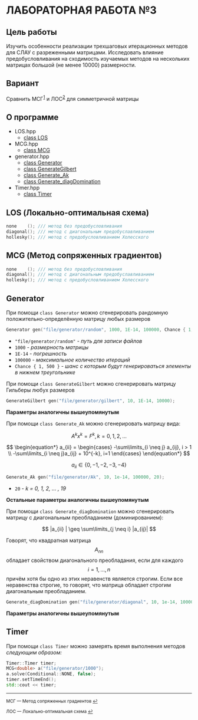 # ЛАБОРАТОРНАЯ РАБОТА №3


## Цель работы


Изучить особенности реализации трехшаговых итерационных методов для СЛАУ с разреженными матрицами. Исследовать влияние предобусловливания на сходимость изучаемых методов на нескольких матрицах большой (не менее 10000) размерности.


## Вариант

Сравнить МСГ<sup id="a1">[1](#f1)</sup> и ЛОС<sup id="a2">[2](#f2)</sup> для симметричной матрицы

## О программе

- LOS.hpp
    + [class LOS](#LOS)
- MCG.hpp
    + [class MCG](#MCG)
- generator.hpp
    + [class Generator](#Generator)
    + [class GenerateGilbert](#Generator)
    + [class Generate_Ak](#Generator)
    + [class Generate_diagDomination](#Generator)
- Timer.hpp
    + [class Timer](#Timer)

[#LOS]: fdsfdsfsdfs


<div id="LOS"/>

## LOS (Локально-оптимальная схема)

```c++
none    (); /// метод без предобусловливания
diagonal(); /// метод с диагональным предобуславливанием
hollesky(); /// метод с предобусловливанием Холесского
```


<div id="MCG"/>

## MCG (Метод сопряженных градиентов)

```c++
none    (); /// метод без предобусловливания
diagonal(); /// метод с диагональным предобуславливанием
hollesky(); /// метод с предобусловливанием Холесского
```

<div id="Generator"/>

## Generator

При помощи `class Generator` можно сгенерировать рандомную положительно-определённую матрицу любых размеров

```c++
Generator gen("file/generator/random", 1000, 1E-14, 100000, Chance { 1, 500 });
```
- `"file/generator/random"` - _путь для записи файлов_
- `1000` - _размерность матрицы_
- `1E-14` - _погрешность_
- `100000` - _максимальное количество итераций_
- `Chance { 1, 500 }` - _шанс с которым будут генерироваться элементы в нижнем треугольнике_

При помощи `class GenerateGilbert` можно сгенерировать матрицу Гильберы любух размеров

```c++
GenerateGilbert gen("file/generator/gilbert", 10, 1E-14, 10000);
```
**Параметры аналогичны вышеупомянутым**

При помощи `class Generate_Ak` можно сгенерировать матрицу вида:

$$A^kx^k=F^k, k = 0, 1, 2, ... $$

$$
\begin{equation*}
    a_{ii} =
    \begin{cases}
        -\sum\limits_{i \neq j} a_{ij}, i > 1 \\
        -\sum\limits_{i \neq j}a_{ij} + 10^{-k}, i=1
    \end{cases}
\end{equation*}
$$

$$a_{ii} \in \{ 0, -1, -2, -3, -4 \} $$


```c++
Generate_Ak gen("file/generator/Ak", 10, 1e-14, 100000, 20);
```
- `20` - _k = 0, 1, 2, ... , 19_

**Остальные параметры аналогичны вышеупомянутым**


При помощи `class Generate_diagDomination` можно сгенерировать матрицу с диагональным преобладанием (доминированием):

$$
|a_{ii} | \geq \sum\limits_{j \neq i} |a_{ij}|
$$

Говорят, что квадратная матрица $$A_{nn}$$
обладает свойством диагонального преобладания, если для каждого
$$i=1,\dots,n$$
причём хотя бы одно из этих неравенств является строгим. Если все неравенства строгие, то говорят, что матрица обладает строгим диагональным преобладанием.


```c++
Generate_diagDomination gen("file/generator/diagonal", 10, 1e-14, 100000);
```
**Параметры аналогичны вышеупомянутым**

<div id="Timer"/>

## Timer

При помощи `class Timer` можно замерять время выполнения методов _следующим образом:_

```c++
Timer::Timer timer;
MCG<double> a("file/generator/1000");
a.solve(Conditional::NONE, false);
timer.setTimeEnd();
std::cout << timer;
```

___

<sub id="f1"> МСГ — Метод сопряженных градиентов [↩](#a1) </sub>

<sub id="f2"> ЛОС — Локально-оптимальная схема [↩](#a2)   </sub>